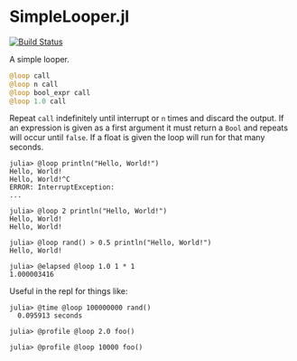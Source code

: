 # SimpleLooper.jl

[![Build Status](https://github.com/IanButterworth/SimpleLooper.jl/actions/workflows/CI.yml/badge.svg?branch=main)](https://github.com/IanButterworth/SimpleLooper.jl/actions/workflows/CI.yml?query=branch%3Amain)

A simple looper.

```julia
@loop call
@loop n call
@loop bool_expr call
@loop 1.0 call
```

Repeat `call` indefinitely until interrupt or `n` times and discard the output.
If an expression is given as a first argument it must return a `Bool` and
repeats will occur until `false`. If a float is given the loop will run for that
many seconds.

```julia-repl
julia> @loop println("Hello, World!")
Hello, World!
Hello, World!^C
ERROR: InterruptException:
...

julia> @loop 2 println("Hello, World!")
Hello, World!
Hello, World!

julia> @loop rand() > 0.5 println("Hello, World!")
Hello, World!

julia> @elapsed @loop 1.0 1 * 1
1.000003416
```

Useful in the repl for things like:

```julia-repl
julia> @time @loop 100000000 rand()
  0.095913 seconds

julia> @profile @loop 2.0 foo()

julia> @profile @loop 10000 foo()
```
